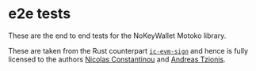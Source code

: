 # e2e tests

These are the end to end tests for the NoKeyWallet Motoko library.

These are taken from the Rust counterpart [`ic-evm-sign`](https://github.com/nikolas-con/ic-evm-sign) and hence is fully licensed to the authors [Nicolas Constantinou](https://github.com/nikolas-con) and [Andreas Tzionis](https://github.com/LiveDuo).
